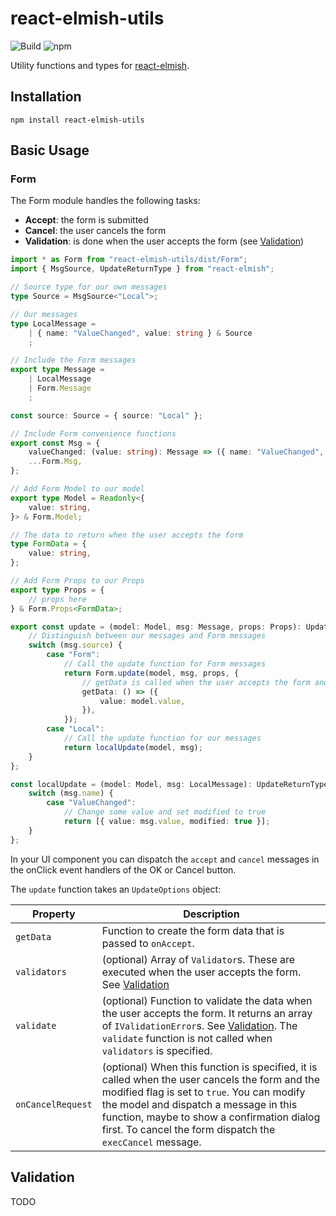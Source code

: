 # react-elmish-utils

![Build](https://github.com/atheck/react-elmish-utils/actions/workflows/main.yml/badge.svg)
![npm](https://img.shields.io/npm/v/react-elmish-utils)

Utility functions and types for [react-elmish](https://www.npmjs.com/package/react-elmish).

## Installation

`npm install react-elmish-utils`

## Basic Usage

### Form

The Form module handles the following tasks:

* **Accept**: the form is submitted
* **Cancel**: the user cancels the form
* **Validation**: is done when the user accepts the form (see [Validation](#validation))

~~~ts
import * as Form from "react-elmish-utils/dist/Form";
import { MsgSource, UpdateReturnType } from "react-elmish";

// Source type for our own messages
type Source = MsgSource<"Local">;

// Our messages
type LocalMessage =
    | { name: "ValueChanged", value: string } & Source
    ;

// Include the Form messages
export type Message =
    | LocalMessage
    | Form.Message
    ;

const source: Source = { source: "Local" };

// Include Form convenience functions
export const Msg = {
    valueChanged: (value: string): Message => ({ name: "ValueChanged", value, ...source }),
    ...Form.Msg,
};

// Add Form Model to our model
export type Model = Readonly<{
    value: string,
}> & Form.Model;

// The data to return when the user accepts the form
type FormData = {
    value: string,
};

// Add Form Props to our Props
export type Props = {
    // props here
} & Form.Props<FormData>;

export const update = (model: Model, msg: Message, props: Props): UpdateReturnType<Model, Message> => {
    // Distinguish between our messages and Form messages
    switch (msg.source) {
        case "Form":
            // Call the update function for Form messages
            return Form.update(model, msg, props, {
                // getData is called when the user accepts the form and the data passes validation
                getData: () => ({
                    value: model.value,
                }),
            });
        case "Local":
            // Call the update function for our messages
            return localUpdate(model, msg);
    }
};

const localUpdate = (model: Model, msg: LocalMessage): UpdateReturnType<Model, LocalMessage> => {
    switch (msg.name) {
        case "ValueChanged":
            // Change some value and set modified to true
            return [{ value: msg.value, modified: true }];
    }
};
~~~

In your UI component you can dispatch the `accept` and `cancel` messages in the onClick event handlers of the OK or Cancel button.

The `update` function takes an `UpdateOptions` object:

| Property | Description |
| --- | --- |
| `getData` | Function to create the form data that is passed to `onAccept`. |
| `validators` | (optional) Array of `Validator`s. These are executed when the user accepts the form. See [Validation](#validation) |
| `validate` | (optional) Function to validate the data when the user accepts the form. It returns an array of `IValidationError`s. See [Validation](#validation). The `validate` function is not called when `validators` is specified. |
| `onCancelRequest` | (optional) When this function is specified, it is called when the user cancels the form and the modified flag is set to `true`. You can modify the model and dispatch a message in this function, maybe to show a confirmation dialog first. To cancel the form dispatch the `execCancel` message. |

## Validation

TODO
